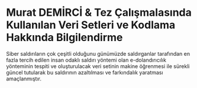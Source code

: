 # Murat DEMİRCİ & Tez Çalışmalasında Kullanılan Veri Setleri ve Kodlama Hakkında Bilgilendirme

Siber saldırıların çok çeşitli olduğunu günümüzde saldırganlar tarafından en fazla tercih edilen insan odaklı saldırı yöntemi olan e-dolandırıcılık yönteminin tespiti ve oluşturulacak veri setinin makine öğrenmesi ile sürekli güncel tutularak bu saldırının azaltılması ve farkındalık yaratması amaçlanmıştır. 
